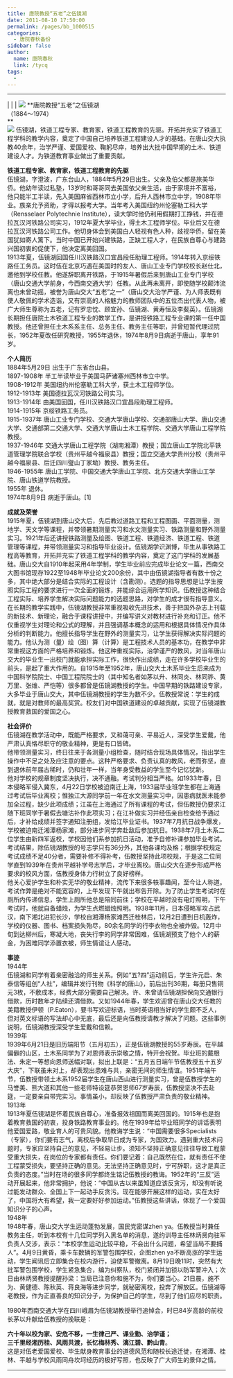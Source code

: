 ```yaml
---
title: 唐院教授“五老”之伍镜湖
date: 2011-08-10 17:50:00
permalink: /pages/bb_1000515
categories: 
  - 唐院春秋备份
sidebar: false
author: 
  name: 唐院春秋
  link: /tycq
tags: 
  - 
---
```


* * *

  
|  |  |
![](/pic/img.bimg.126.net_photo_UK2yLIkrf7m1it61oTc_nw==_1453536779734980769.jpg)
**唐院教授“五老”之伍镜湖  
（1884～1974）  
**  
![](/pic/img1.ph.126.net_18T4HUlYRGqL0JnTOtZDAA==_3182919036645402215.jpg)
伍镜湖，铁道工程专家、教育家，铁道工程教育的先驱。开拓并充实了铁道工程学科的教学内容，奠定了中国自己培养铁道工程建设人才的基础。在唐山交大执教40余年，治学严谨、爱国爱校、鞠躬尽瘁，培养出大批中国早期的土木、铁道建设人才。为铁道教育事业做出了重要贡献。  
  
**铁道工程专家、教育家，铁道工程教育的先驱**  
伍镜湖，字澄波，广东台山人，1884年5月29日出生。父亲及伯父都是旅美华侨。他幼年读过私塾，13岁时和哥哥同去美国依父亲生活，由于家境并不富裕，他只能半工半读，先入美国麻省西林市立小学，后升人西林市立中学，1908年毕业。族亲允予资助，才得以报考大学。当年考入美国纽约州伦塞勒工科大学（Rensselaer
Polytechnie
Institute），读大学时他仍利用假期打工挣钱，并在德拉瓦汉河铁路公司实习，1912年夏大学毕业，得土木工程师学位。毕业后又在德拉瓦汉河铁路公司工作。他切身体会到美国白人轻视有色人种，歧视华侨，留在美国犹如寄人篱下。当时中国已开始兴建铁路，正缺工程人才，在民族自尊心与建路兴国初衷的促使下，他决定离美回国。  
1913年夏，伍镜湖回国任川汉铁路汉口宜昌段任助理工程师。1914年转入京绥铁路任工务员。这时伍在北京巧遇在美国时的友人、唐山工业专门学校校长赵仕北，邀他到学校任教。他遂辞职离开铁路，于1915年暑假后来到唐山工业专门学校（唐山交通大学前身，今西南交通大学）任教。从此再未离开，即使随学校颠沛流离也未曾动摇，被誉为唐山交大“五老”之一”（唐山交大治学严谨、为人师表既有使人敬佩的学术造诣，又有崇高的人格魅力的教师团队中的五位杰出代表人物，被广大师生尊称为五老，记有罗忠忱、顾宜孙、伍镜湖、黄寿恒及李斐英）。伍镜湖长期担任唐院土木铁道工程专业的教学工作，是讲授铁路工程专业课的第一任中国教授。他还曾担任土木系系主任、总务主任、教务主任等职，并曾短暂代理过院长，1952年夏改任研究教授，1955年退休，1974年8月9日病逝于唐山，享年91岁。  
  
**个人简历**  
1884年5月29日 出生于广东省台山县。  
1897-1908年 半工半读毕业于美国马萨诸塞州西林市立中学。  
1908-1912年 美国纽约州伦塞勒工科大学，获土木工程师学位。  
1912-1913年 美国德拉瓦汉河铁路公司实习。  
1913-1914年 由美国回国，任川汉铁路汉口宜昌段助理工程师。  
1914-1915年 京绥铁路工务员。  
1915-1937年
唐山工业专门学校、交通大学唐山学校、交通部唐山大学、唐山交通大学、交通部第二交通大学、交通大学唐山土木工程学院、交通大学唐山工程学院教授。  
1937-1946年
交通大学唐山工程学院（湖南湘潭）教授；国立唐山工学院北平铁道管理学院联合学校（贵州平越今福泉县）教授；国立交通大学贵州分校（贵州平越今福泉县、后迁四川璧山丁家坳）教授、教务主任。  
1946-1955年 唐山工学院、中国交通大学唐山工学院、北方交通大学唐山工学院、唐山铁道学院教授。  
1955年 退休。  
1974年8月9日 病逝于唐山。[1]  
  
**成就及荣誉**  
1915年夏，伍镜湖到唐山交大后，先后教过道路工程和工程图画、平面测量，测地学、天文学等课程，并带领暑期测量实习和水文测量实习、铁路测量和野外测量实习。1921年后还讲授铁路测量及绘图、铁道工程、铁道经济、铁道工程、铁道管理等课程，并带领测量实习和指导毕业设计。伍镜湖学识渊博，毕生从事铁路工程高等教育，开拓并充实了铁道工程学科的教学内容，奠定了这门学科的发展基础。唐山交大自1910年起采用4年学制，学生毕业前应完成毕业论文一篇，西南交大图书馆现存1922至1948年毕业论文200余份，其中由伍镜湖指导者有数十份之多，其中绝大部分是结合实际的工程设计（含勘测）。选题的指导思想是让学生按照实际工程的要求进行一次全面的锻炼，并能综合运用所学知识。伍教授这种结合工程实际、培养学生解决实际问题能力的选题思路，对学生的成才很有指导意义。  
在长期的教学实践中，伍镜湖教授非常重视吸收先进技术，善于把国外杂志上刊载的新技术、新理论，融合于课程讲授中，并编写讲义对教材进行补充和订正。他不仅重视学生对理论和公式的理解，并且强调基本概念的运用和根据具体情况作具体分析的判断能力。他擅长指导学生在野外的测量实习，让学生获得解决实际问题的能力。他认为测（量）绘（图）算（计算）是工程技术人员的基本功，在教学中非常重视这方面的严格培养和锻炼。他这种重视实际，治学谨严的教风，对当年唐山交大的毕业生一出校门就能承担实际工作，很快作出成绩，走在许多学校毕业生的前头，是起了重大作用的。自1915年至1952年，唐山交大土木系毕业生后来成为中国科学院院士、中国工程院院士的（其中知名者如茅以升、林同炎、林同骅、黄万里、张维、严恺等）很多都曾是伍镜湖教授的学生。中国早期的铁路建设专家，大多毕业于唐山交大，其中伍镜湖教授的学生为数不少。伍教授常说：学生的成就，就是对教师的最高奖赏。校友们对中国铁道建设的卓越贡献，实现了伍镜湖教授教育救国的爱国之心。  
  
**社会评价**  
伍镜湖在教学活动中，既能严格要求，又和蔼可亲、平易近人，深受学生爱戴，他严肃认真恪尽职守的敬业精神，更是有口皆碑。  
他带领测量实习，终日往来于各测量小组检查，随时结合现场具体情况，指出学生操作中不足之处及应注意的要点。这种严格要求、负责认真的教风，老而弥坚，直到退休前年届古稀时，仍和壮年一样，当年身受教益的学生至今记忆犹新。  
他对学校的规章制度坚决执行，决不通融。考试判分相当严格。如1933年春，日本侵略军侵入冀东，4月22日学校被迫南迁上海，1933届毕业班学生都在上海通过考试后毕业离校；惟独江大源同学前一年在水文测量实习中，因患病就医未能参加全过程，缺少此项成绩；江虽在上海通过了所有课程的考试，但伍教授仍要求江随下班同学于暑假去塘沽补作此项实习；在江补做实习并经伍亲自检查给予通过后，才补给成绩并签字通知注册组，发给江毕业证书。1937年7月抗日战争爆发，学校被迫南迁湘潭杨家滩，部分进步同学奔赴敌后参加抗日。1938年7月土木系二位学生由新四军返校，学校因他们系参加抗日活动，准予自修补课参加毕业考试。考试结果，除伍镜湖教授的号志学只有36分外，其他各课均及格；根据学校规定考试成绩不足40分者，需要补修不得补考，伍教授坚持此项校规，于是这二位同学直到1939年在贵州平越补学号志学后，才毕业离校。唐山交大在逐步形成严格要求的校风方面，伍教授身体力行树立了良好榜样。  
他关心爱护学生和朴实无华的敬业精神，流传下来很多轶事趣闻，至今让人称道。考试作弊是绝对不能宽容的，上午发现下午就出布告开除。为了防止学生考试时在厕所内传递信息，学生上厕所他总是陪同前往；学校在平越时没有电灯照明，下午考试时，他就自备蜡烛，为学生点燃蜡烛照明。1938年11月，日本侵略军攻占武汉，南下湘北进犯长沙，学校自湘潭杨家滩西迁桂林后，12月2日遭到日机轰炸，学校的仪器、图书、档案损失殆尽，80余名同学的行李衣物也全被炸毁。12月中旬到达柳州后，寒凝大地，丧失行李的同学非常困难，伍镜湖预支了他个人的薪金，为困难同学添置衣被，师生情谊让人感动。  
  
**事迹**  
1944年  
伍镜湖和同学有着亲密融洽的师生关系。例如“五?四”运动前后，学生许元启、朱泰信等组创“人社”，编辑并发行刊物《科学的唐山》，前后出刊36期，每册只售铜元3枚，不敷成本，经费大部分需要自己解决。许、朱曾请伍镜湖担保向交通银行借款，历时数年才陆续还清借款。又如1944年春，学生欢迎曾在唐山交大任教的美籍教授伊顿（P.Eaton），要书写欢迎标语，当时英语相当好的学生颇不乏人，但对英文标语的写法却心中无底，最后还是向伍教授请教才解决了问题。这些事例说明，伍镜湖教授深受学生爱戴和信赖。  
1939年  
1939年6月21日是旧历端阳节（五月初五），正是伍镜湖教授的55岁寿辰。在平越偏僻的山区，土木系同学为了对恩师表示崇敬之情，特开会祝贺。毕业班的戴根法、朱定一等想向恩师送幅对联，拟出上联是：“五月五日端午节伍教授五十五岁大庆”，下联虽未对上，却表现出患难与共，亲密无间的师生情谊。1951年端午节，伍教授带领土木系1952届学生在唐山西山进行测量实习，曾是伍教授学生的马誉美、熊大道和其他一些老师特设筵恭贺恩师67岁寿辰，伍教授坚决不去赴筵，一定要亲自带完实习。事情虽小，却反映了伍教授严肃负责的敬业精神。  
1913年  
1913年夏伍镜湖是怀着民族自尊心，准备报效祖国而离美回国的。1915年也是抱着教育救国的初衷，投身铁路教育事业的。他在1939年给毕业班同学的讲话表明他爱国爱路，敬业育人的可贵风貌。他教诲学生说：“中国需要很多Specialists（专家），你们要有志气，离校后争取早日成为专家，为国效力。遇到重大技术问题时，专家应坚持自己的意见，不轻易让步。须知不坚持正确意见往往导致工程蒙受重大损失，在岗位的专家都有责任。你们要记着：自己既然在位，就有责任不使工程蒙受损失，要坚持正确的意见。无法坚持正确意见时，宁可辞职，这才是真正负责的态度。”当时在场的很多同学都终生铭记伍教授的教诲。1952年的“三反”运动开展起来，他非常拥护，他说：“中国从古以来虽知道应该反贪污，却没有听说过能发动群众、全国上下一起动手反贪污。现在能够开展这样的运动，实在太好了，中国将大有希望，我一定要好好参加运动。”伍教授这些讲话，体现了一个爱国知识分子的心声。  
1948年  
1948年春，唐山交大学生运动蓬勃发展，国民党密谋zhen
ya。伍教授当时兼任教务主任，听到本校有十几位同学列入黑名单的消息，遂约训导主任林炳贤向驻军负责人交涉，表示：“本校学生运动比较平稳，不会出什么问题，希望当局不要捕人”。4月9日黄昏，乘卡车数辆的军警包围学校，企图zhen
ya不断高涨的学生运动，学生闻讯后立即集合在校内游行，迫使军警撤离。8月19日晚11时，突然有大批军警包围学校，学生紧急集合，编为纠察队，校门紧闭并加锁以防军警冲入；次日由林炳贤教授提醒孙梁：当局已注意你和施不为，你们要当心。21日晨，施不为、黄健德、陈秋英、蒋良海等进步同学，就秘密离校，投奔了解放区。伍镜湖等老教授，作为正直善良的知识分子，为保护自己的学生，尽到了他们应尽的职责。  
  
1980年西南交通大学在四川峨眉为伍镜湖教授举行追悼会，时已84岁高龄的前校长茅以升献给伍教授的挽联是：  
  
**六十年以校为家、安危不移，一生律己严、课业勤、治学谨；  
三千里经湘历桂、风雨共渡，长忆梅林秀、漓江碧、黔山青**。  
这是对伍老爱国爱校、毕生献身教育事业的道德风范和随校长途迁徙，在湘潭、桂林、平越与学校风雨同舟坎坷经历的极好写照，也反映了广大师生的景仰之情。  
  
  
  
---